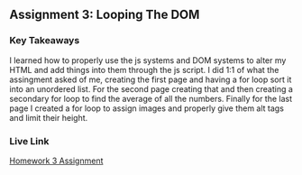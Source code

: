 ## Assignment 3: Looping The DOM

### Key Takeaways

I learned how to properly use the js systems and DOM systems to alter my HTML and add things into them through the js script. I did 1:1 of what the assingment asked of me, creating the first page and having a for loop sort it into an unordered list. For the second page creating that and then creating a secondary for loop to find the average of all the numbers. Finally for the last page I created a for loop to assign images and properly give them alt tags and limit their height.

### Live Link

[Homework 3 Assignment](https://SolarWatcher.github.io/SP25-210/Homework-3)
